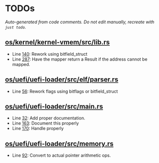 # TODOs

_Auto-generated from code comments. Do not edit manually, recreate with `just todo`._

## [os/kernel/kernel-vmem/src/lib.rs](./os/kernel/kernel-vmem/src/lib.rs)

- Line [140](./os/kernel/kernel-vmem/src/lib.rs#L140): Rework using bitfield_struct
- Line [287](./os/kernel/kernel-vmem/src/lib.rs#L287): Have the mapper return a Result if the address cannot be mapped.

## [os/uefi/uefi-loader/src/elf/parser.rs](./os/uefi/uefi-loader/src/elf/parser.rs)

- Line [56](./os/uefi/uefi-loader/src/elf/parser.rs#L56): Rework flags using bitflags or bitfield_struct

## [os/uefi/uefi-loader/src/main.rs](./os/uefi/uefi-loader/src/main.rs)

- Line [32](./os/uefi/uefi-loader/src/main.rs#L32): Add proper documentation.
- Line [163](./os/uefi/uefi-loader/src/main.rs#L163): Document this properly
- Line [170](./os/uefi/uefi-loader/src/main.rs#L170): Handle properly

## [os/uefi/uefi-loader/src/memory.rs](./os/uefi/uefi-loader/src/memory.rs)

- Line [92](./os/uefi/uefi-loader/src/memory.rs#L92): Convert to actual pointer arithmetic ops.
